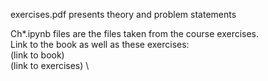 exercises.pdf presents theory and problem statements

Ch*.ipynb files are the files taken from the course exercises. \
Link to the book as well as these exercises: \
(link to book) \
(link to exercises) \

